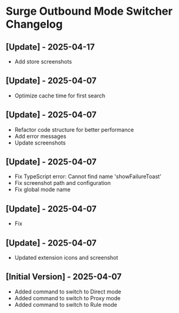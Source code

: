 # Surge Outbound Mode Switcher Changelog

## [Update] - 2025-04-17

- Add store screenshots

## [Update] - 2025-04-07

- Optimize cache time for first search

## [Update] - 2025-04-07

- Refactor code structure for better performance
- Add error messages
- Update screenshots

## [Update] - 2025-04-07

- Fix TypeScript error: Cannot find name 'showFailureToast'
- Fix screenshot path and configuration
- Fix global mode name

## [Update] - 2025-04-07

- Fix

## [Update] - 2025-04-07

- Updated extension icons and screenshot

## [Initial Version] - 2025-04-07

- Added command to switch to Direct mode
- Added command to switch to Proxy mode
- Added command to switch to Rule mode
